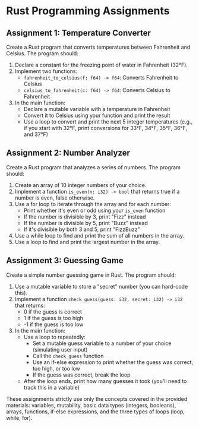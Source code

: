 # Rust Programming Assignments

## Assignment 1: Temperature Converter

Create a Rust program that converts temperatures between Fahrenheit and Celsius. The program should:

1. Declare a constant for the freezing point of water in Fahrenheit (32°F).
2. Implement two functions:
   - `fahrenheit_to_celsius(f: f64) -> f64`: Converts Fahrenheit to Celsius
   - `celsius_to_fahrenheit(c: f64) -> f64`: Converts Celsius to Fahrenheit
3. In the main function:
   - Declare a mutable variable with a temperature in Fahrenheit
   - Convert it to Celsius using your function and print the result
   - Use a loop to convert and print the next 5 integer temperatures (e.g., if you start with 32°F, print conversions for 33°F, 34°F, 35°F, 36°F, and 37°F)


## Assignment 2: Number Analyzer

Create a Rust program that analyzes a series of numbers. The program should:

1. Create an array of 10 integer numbers of your choice.
2. Implement a function `is_even(n: i32) -> bool` that returns true if a number is even, false otherwise.
3. Use a for loop to iterate through the array and for each number:
   - Print whether it's even or odd using your `is_even` function
   - If the number is divisible by 3, print "Fizz" instead
   - If the number is divisible by 5, print "Buzz" instead
   - If it's divisible by both 3 and 5, print "FizzBuzz" 
4. Use a while loop to find and print the sum of all numbers in the array.
5. Use a loop to find and print the largest number in the array.

## Assignment 3: Guessing Game

Create a simple number guessing game in Rust. The program should:

1. Use a mutable variable to store a "secret" number (you can hard-code this).
2. Implement a function `check_guess(guess: i32, secret: i32) -> i32` that returns:
   - 0 if the guess is correct
   - 1 if the guess is too high
   - -1 if the guess is too low
3. In the main function:
   - Use a loop to repeatedly:
     - Set a mutable guess variable to a number of your choice (simulating user input)
     - Call the `check_guess` function
     - Use an if-else expression to print whether the guess was correct, too high, or too low
     - If the guess was correct, break the loop
   - After the loop ends, print how many guesses it took (you'll need to track this in a variable)

These assignments strictly use only the concepts covered in the provided materials: variables, mutability, basic data types (integers, booleans), arrays, functions, if-else expressions, and the three types of loops (loop, while, for). 


